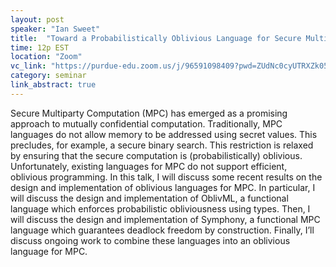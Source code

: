 ```yaml
---
layout: post
speaker: "Ian Sweet"
title:  "Toward a Probabilistically Oblivious Language for Secure Multiparty Computation"
time: 12p EST
location: "Zoom"
vc_link: "https://purdue-edu.zoom.us/j/96591098409?pwd=ZUdNc0cyUTRXZk05ZEtlUXdUWXUwUT09"
category: seminar
link_abstract: true
---
```


Secure Multiparty Computation (MPC) has emerged as a promising approach to mutually confidential computation. Traditionally, MPC languages do not allow memory to be addressed using secret values. This precludes, for example, a secure binary search. This restriction is relaxed by ensuring that the secure computation is (probabilistically) oblivious. Unfortunately, existing languages for MPC do not support efficient, oblivious programming. In this talk, I will discuss some recent results on the design and implementation of oblivious languages for MPC. In particular, I will discuss the design and implementation of OblivML, a functional language which enforces probabilistic obliviousness using types. Then, I will discuss the design and implementation of Symphony, a functional MPC language which guarantees deadlock freedom by construction. Finally, I’ll discuss ongoing work to combine these languages into an oblivious language for MPC.
